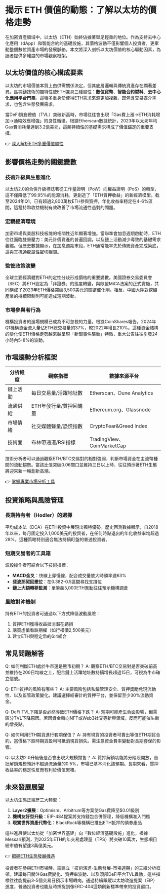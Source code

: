 # 揭示 ETH 價值的動態：了解以太坊的價格走勢

在加密資產領域中，以太坊（ETH）始終佔據著舉足輕重的地位。作為支持去中心化應用（dApp）和智能合約的基礎設施，其價格波動不僅影響個人投資者，更牽動整個數位資產市場的發展脈絡。本文將深入剖析以太坊價值的核心驅動因素，為讀者提供多維度的市場觀察框架。

## 以太坊價值的核心構成要素

以太坊的市場價值本質上由供需關係決定，但其底層邏輯與傳統資產存在顯著差異。區塊鏈技術的獨特性使ETH兼具三種屬性：**數位貨幣**、**智能合約燃料**、**去中心化應用平台門票**。這種多重身份使得ETH需求來源更加複雜，既包含交易媒介需求，也包含生態發展需求。

當DeFi鎖倉總值（TVL）突破新高時，市場往往會出現「Gas費上漲→ETH消耗增加→通縮效應增強」的良性循環。根據Etherscan數據統計，2023年以太坊年均Gas費消耗量達到3.2億美元，這類持續性的基礎需求構成了價值錨定的重要支撐。

👉 [深入解析ETH多重價值屬性](https://bit.ly/okx_welcome)

## 影響價格走勢的關鍵變數

### 技術升級與生態進化
以太坊2.0的合併升級標誌著從工作量證明（PoW）向權益證明（PoS）的轉型，這不僅降低了99.95%的能源消耗，更創造了「ETH質押收益」的新經濟模型。截至2024年Q1，已有超過2,800萬枚ETH參與質押，年化收益率穩定在4-6%區間，這種持幣收益機制有效改善了市場流通性過剩的問題。

### 宏觀經濟環境
加密市場與美股科技板塊的相關性近年顯著增強。當聯準會加息週期啟動時，ETH往往面臨雙重壓力：美元計價資產的普遍回調，以及鏈上活動減少導致的基礎需求萎縮。但歷史數據顯示，在加息週期末段，ETH通常能率先於傳統資產完成築底，這與其抗通膨屬性密切相關。

### 監管政策演變
全球主要經濟體對ETH的定性分歧形成價格的重要變數。美國證券交易委員會（SEC）將ETH認定為「非證券」的態度轉變，與歐盟MiCA法案的正式實施，共同構成了2023年ETH價格突破3,500美元的關鍵催化劑。相反，中國大陸對挖礦產業的持續限制則可能造成短期波動。

### 市場參與者行為
機構投資者的進場規模已成為不可忽視的力量。根據CoinShares報告，2024年Q1機構資金流入量佔ETH總交易量的37%，較2022年增長210%。這種資金結構的變化使ETH價格走勢越來越呈現「新聞事件驅動」特徵，重大公告往往引發24小時內5-8%的波動。

## 市場趨勢分析框架

| 分析維度       | 觀察指標                  | 數據來源平台         |
|----------------|---------------------------|----------------------|
| 鏈上活動       | 每日交易量/活躍地址數     | Etherscan、Dune Analytics |
| 流通供給       | ETH年發行量/質押回購量     | Ethereum.org、Glassnode |
| 市場情緒       | 社交媒體聲量/恐慌指數     | CryptoFear&Greed Index |
| 技術面         | 布林帶通道/RSI指標        | TradingView、CoinMarketCap |

技術分析者可以通過觀察ETH/BTC交易對的相對強弱，判斷市場資金在主流幣種間的流動趨勢。當該比值突破0.06關口並維持三日以上時，往往預示著ETH生態將迎來新一輪創新高潮。

👉 [掌握專業市場分析工具](https://bit.ly/okx_welcome)

## 投資策略與風險管理

### 長期持有者（Hodler）的選擇
平均成本法（DCA）在ETH投資中展現出獨特優勢。歷史回測數據顯示，自2018年以來，每月固定投入1,000美元的投資者，在任何時點退出的年化收益率均超過28%。這種策略特別適合無法持續盯盤的普通投資者。

### 短期交易者的工具箱
波段操作者可結合以下技術指標：
- **MACD金叉**：快線上穿慢線，配合成交量放大時勝率達63%
- **斐波那契回撤位**：在0.382-0.5區間尋找支撐位
- **鏈上大額轉移監測**：單筆超5,000ETH異動往往預示機構調倉

### 風險對沖機制
持有ETH的投資者可通過以下方式降低波動風險：
1. 質押ETH獲得收益抵消潛在虧損
2. 購買虛值看跌期權（如行權價2,500美元）
3. 建立ETH與穩定幣的6:4組合

## 常見問題解答

Q: 如何判斷ETH處於牛市還是熊市初期？
A: 觀察ETH/BTC交易對是否突破前高並維持在200日均線之上，配合鏈上活躍地址數持續增長超過15日，可視為牛市確立信號。

Q: ETH質押的風險有哪些？
A: 主要風險包括私鑰管理安全、質押獎勵兌現流動性、以及監管政策變化。建議選擇經審計的質押平台，並保留至少30%流動資金。

Q: DeFi TVL下降是否必然導致ETH價格下跌？
A: 短期可能產生負面影響，但需區分TVL下降原因。若因資金轉向NFT或Web3社交等新興領域，反而可能催生新的增長點。

Q: 如何利用ETH期貨進行套期保值？
A: 持有現貨的投資者可賣出等值ETH期貨合約，當價格下跌時期貨盈利可抵消現貨損失。需注意資金費率變動對長期套保的影響。

Q: 以太坊2.0升級後是否會出現大規模拋售？
A: 質押解鎖功能將分階段開放，首批解鎖規模預計不超過流通量的0.5%，市場已基本消化該預期。長期來看，質押收益率的穩定性反而有利於價值累積。

## 未來發展展望

以太坊生態正經歷三大轉型：
1. **Layer2擴展**：Optimism、Arbitrum等方案使Gas費降至$0.01級別
2. **機構友好型升級**：EIP-484提案將支持錢包合併管理，降低機構准入門檻
3. **現實世界資產代幣化**：BlackRock等機構已推出ETH抵押的債券產品

這些進展使以太坊從「加密世界基建」向「數位經濟基礎設施」進化。根據Messari預測，到2025年ETH的年交易處理量（TPS）將突破10萬次，生態項目總市值有望達3萬億美元。

👉 [把握ETH生態發展機遇](https://bit.ly/okx_welcome)

投資者在參與ETH市場時，需建立「技術演進-生態發展-市場週期」的三維分析框架。建議每日關注Gas費變化、質押率波動、以及頭部DeFi平台TVL異動，這些指標往往能提前3-5個交易日預示市場轉向。通過持續跟蹤以太坊改進提案（EIP）進度，普通投資者也能及時捕捉到像ERC-404這類創新標準帶來的投資窗口。